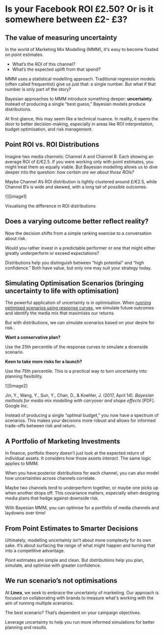 # **Is your Facebook ROI £2.50? Or is it somewhere between £2- £3?**

## **The value of measuring uncertainty**

In the world of Marketing Mix Modelling (MMM), it's easy to become fixated on point estimates. 

- What’s the ROI of this channel?   
- What’s the expected uplift from that spend? 

MMM uses a statistical modelling approach. Traditional regression models (often called frequentist) give us just that: a single number. But what if that number is only part of the story?

Bayesian approaches to MMM introduce something deeper: **uncertainty**. Instead of producing a single “best guess,” Bayesian models produce distributions. 

At first glance, this may seem like a technical nuance. In reality, it opens the door to better decision-making, especially in areas like ROI interpretation, budget optimisation, and risk management.

## **Point ROI vs. ROI Distributions**

Imagine two media channels: Channel A and Channel B. Each showing an average ROI of £/€2.5. If you were working only with point estimates, you might treat them as equally viable. But Bayesian modelling allows us to dive deeper into the question: *how certain are we about those ROIs?*

Maybe Channel A’s ROI distribution is tightly clustered around £/€2.5, while Channel B’s is wide and skewed, with a long tail of possible outcomes. 

![][image1]

Visualising the difference in ROI distributions

## **Does a varying outcome better reflect reality?**

Now the decision shifts from a simple ranking exercise to a conversation about risk. 

Would you rather invest in a predictable performer or one that might either greatly underperform or exceed expectations?

Distributions help you distinguish between “high potential” and “high confidence.” Both have value, but only one may suit your strategy today.

## **Simulating Optimisation Scenarios (bringing uncertainty to life with optimisation)**

The powerful application of uncertainty is in optimisation. When [running optimised scenarios using response curves](https://linea-analytics.com/articles/optimising-media/article.html), we simulate future outcomes and identify the media mix that maximises our returns. 

But with distributions, we can simulate scenarios based on your desire for risk..

**Want a conservative plan?**

Use the 25th percentile of the response curves to simulate a downside scenario. 

**Keen to take more risks for a launch?** 

Use the 75th percentile. This is a practical way to turn uncertainty into planning flexibility.

![][image2]

Jin, Y., Wang, Y., Sun, Y., Chan, D., & Koehler, J. (2017, April 14). *Bayesian methods for media mix modelling with carryover and shape effects* \[PDF\]. Google Inc.

Instead of producing a single “optimal budget,” you now have a spectrum of scenarios. This makes your decisions more robust and allows for informed trade-offs between risk and return.

## **A Portfolio of Marketing Investments**

In finance, portfolio theory doesn’t just look at the expected return of individual assets. It considers how those assets *interact*. The same logic applies to MMM.

When you have posterior distributions for each channel, you can also model how uncertainties across channels correlate. 

Maybe two channels tend to underperform together, or maybe one picks up when another drops off. This covariance matters, especially when designing media plans that hedge against downside risk.

With Bayesian MMM, you can optimise for a portfolio of media channels and laydowns over time\!

## **From Point Estimates to Smarter Decisions**

Ultimately, modelling uncertainty isn’t about more complexity for its own sake. It’s about surfacing the *range* of what might happen and turning that into a competitive advantage.

Point estimates are simple and clean. But distributions help you plan, simulate, and optimise with greater confidence. 

## **We run scenario’s not optimisations**

At **Linea**, we seek to embrace the uncertainty of marketing. Our approach is focused on collaborating with brands to measure what's working with the aim of running multiple scenarios. 

The best scenario? That’s dependent on your campaign objectives.

Leverage uncertainty to help you run more informed simulations for better planning and results.

